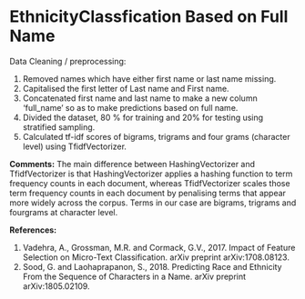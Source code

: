 # EthnicityClassfication Based on Full Name

Data Cleaning / preprocessing:
1.	Removed names which have either first name or last name missing.
2.	Capitalised the first letter of Last name and First name.
3.	Concatenated first name and last name to make a new column ‘full_name’ so as to make predictions based on full name.
4.	Divided the dataset, 80 % for training and 20% for testing using stratified sampling.
5.	Calculated tf-idf scores of bigrams, trigrams and four grams (character level) using TfidfVectorizer.


**Comments:**
The main difference between HashingVectorizer and TfidfVectorizer is that HashingVectorizer applies a hashing function to term frequency counts in each document, whereas TfidfVectorizer scales those term frequency counts in each document by penalising terms that appear more widely across the corpus.
Terms in our case are bigrams, trigrams and fourgrams at character level.

**References:**
1)	Vadehra, A., Grossman, M.R. and Cormack, G.V., 2017. Impact of Feature Selection on Micro-Text Classification. arXiv preprint arXiv:1708.08123.
2)	Sood, G. and Laohaprapanon, S., 2018. Predicting Race and Ethnicity From the Sequence of Characters in a Name. arXiv preprint arXiv:1805.02109.

